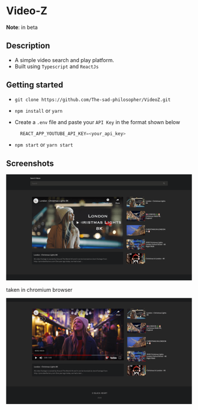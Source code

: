 # Video-Z

**Note**: in beta  

## Description

- A simple video search and play platform.
- Built using `Typescript` and `ReactJs`

## Getting started

- `git clone https://github.com/The-sad-philosopher/VideoZ.git`  
- `npm install` or `yarn`  
- Create a `.env` file and paste your  `API Key`  in the format shown below

  ```javascript
    REACT_APP_YOUTUBE_API_KEY=<your_api_key>
  ```

- `npm start` or `yarn start`

## Screenshots  

![screenshot-1](screenshots/VideoZ_1.png)

taken in chromium browser

![screenshot-2](screenshots/VideoZ_2.png)
